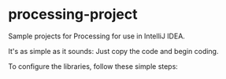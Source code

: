 # processing-project
Sample projects for Processing for use in IntelliJ IDEA.

It's as simple as it sounds: Just copy the code and begin coding.

To configure the libraries, follow these simple steps:

